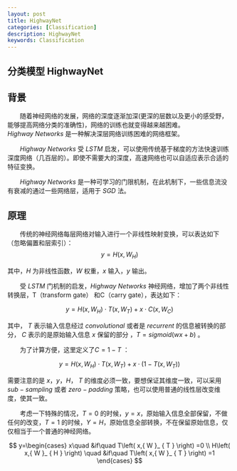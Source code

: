 ```yaml
---
layout: post
title: HighwayNet
categories: [Classification]
description: HighwayNet
keywords: Classification
---
```



分类模型 HighwayNet
---



## 背景
&emsp;&emsp;随着神经网络的发展，网络的深度逐渐加深(更深的层数以及更小的感受野，能够提高网络分类的准确性)，网络的训练也就变得越来越困难。$Highway \ Networks$ 是一种解决深层网络训练困难的网络框架。

&emsp;&emsp;$Highway \ Networks$ 受 $LSTM$ 启发，可以使用传统基于梯度的方法快速训练深度网络（几百层的）。即使不需要大的深度，高速网络也可以自适应表示合适的特征变换。

&emsp;&emsp;$Highway \ Networks$ 是一种可学习的门限机制，在此机制下，一些信息流没有衰减的通过一些网络层，适用于 $SGD$ 法。

## 原理
&emsp;&emsp;传统的神经网络每层网络对输入进行一个非线性映射变换，可以表达如下 （忽略偏置和层索引）：
$$
y=H\left( x,{ W }_ { H } \right) 
$$

其中，$H$ 为非线性函数，$W$ 权重，$x$ 输入，$y$ 输出。

&emsp;&emsp;受 $LSTM$ 门机制的启发，$Highway \ Networks$ 神经网络，增加了两个非线性转换层，T（transform gate） 和C（carry gate），表达如下：

$$
y=H\left( x,{ W }_ { H } \right) \cdot T\left( x,{ W }_ { T } \right) +x\cdot C\left( x,{ W }_ { C } \right) 
$$

其中， $T$ 表示输入信息经过 $convolutional$ 或者是 $recurrent$ 的信息被转换的部分， $C$ 表示的是原始输入信息 $x$ 保留的部分 ，$T=sigmoid(wx + b)$ 。

&emsp;&emsp;为了计算方便，这里定义了$C = 1 - T$ ：

$$
y=H\left( x,{ W }_ { H } \right) \cdot T\left( x,{ W }_ { T } \right) +x\cdot \left( 1-T\left( x,{ W }_ { T } \right)  \right) 
$$

需要注意的是 $x$，$y$，$H$， $T$ 的维度必须一致，要想保证其维度一致，可以采用 $sub-sampling$ 或者 $zero-padding$ 策略，也可以使用普通的线性层改变维度，使其一致。

&emsp;&emsp;考虑一下特殊的情况，$T= 0$ 的时候，$y=x$，原始输入信息全部保留，不做任何的改变，$T= 1$ 的时候，$Y = H$，原始信息全部转换，不在保留原始信息，仅仅相当于一个普通的神经网络。

$$
y=\begin{cases} x\quad &if\quad T\left( x,{ W }_ { T } \right) =0 \\ H\left( x,{ W }_ { H } \right) \quad &if\quad T\left( x,{ W }_ { T } \right) =1 \end{cases}
$$
